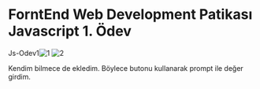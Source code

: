 # ForntEnd Web Development Patikası Javascript 1. Ödev
Js-Odev1![1](https://user-images.githubusercontent.com/74544465/186767579-b86a8eb3-1ecd-470e-8003-1e81edfd414c.png)
![2](https://user-images.githubusercontent.com/74544465/186767584-b8dca8b8-f8de-4bc4-aa37-a09c39243e36.png)

Kendim bilmece de ekledim. Böylece butonu kullanarak prompt ile değer girdim.
